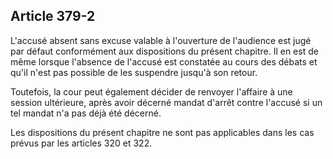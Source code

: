 Article 379-2
----
L'accusé absent sans excuse valable à l'ouverture de l'audience est jugé par
défaut conformément aux dispositions du présent chapitre. Il en est de même
lorsque l'absence de l'accusé est constatée au cours des débats et qu'il n'est
pas possible de les suspendre jusqu'à son retour.

Toutefois, la cour peut également décider de renvoyer l'affaire à une session
ultérieure, après avoir décerné mandat d'arrêt contre l'accusé si un tel mandat
n'a pas déjà été décerné.

Les dispositions du présent chapitre ne sont pas applicables dans les cas prévus
par les articles 320 et 322.
